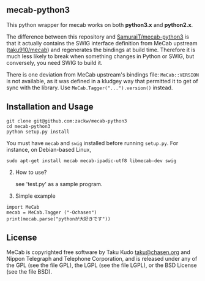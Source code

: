 mecab-python3
-------------

This python wrapper for mecab works on both **python3.x** and **python2.x**.

The difference between this repository and
[SamuraiT/mecab-python3](https://github.com/SamuraiT/mecab-python3/) is
that it actually contains the SWIG interface definition from MeCab
upstream ([taku910/mecab](https://github.com/taku910/mecab/)) and
regenerates the bindings at build time.  Therefore it is much less
likely to break when something changes in Python or SWIG, but
conversely, you need SWIG to build it.

There is one deviation from MeCab upstream's bindings file:
`MeCab::VERSION` is not available, as it was defined in a kludgey way
that permitted it to get of sync with the library.  Use
`MeCab.Tagger("...").version()` instead.

Installation and Usage
--------------

```
git clone git@github.com:zackw/mecab-python3
cd mecab-python3
python setup.py install
```

You must have `mecab` and `swig` installed before running `setup.py`.
For instance, on Debian-based Linux,

```
sudo apt-get install mecab mecab-ipadic-utf8 libmecab-dev swig
```

2. How to use?

   see 'test.py' as a sample program.

3. Simple example

```
import MeCab
mecab = MeCab.Tagger ("-Ochasen")
print(mecab.parse("pythonが大好きです"))
```


License
-------
MeCab is copyrighted free software by Taku Kudo <taku@chasen.org> and
Nippon Telegraph and Telephone Corporation, and is released under
any of the GPL (see the file GPL), the LGPL (see the file LGPL), or the
BSD License (see the file BSD).
